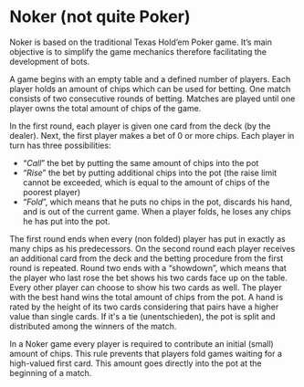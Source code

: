 # Noker (not quite Poker)

Noker is based on the traditional Texas Hold’em Poker game. It’s main objective is to simplify the game mechanics
therefore facilitating the development of bots.

A game begins with an empty table and a defined number of players. Each player holds an amount of chips which can be
used for betting. One match consists of two consecutive rounds of betting. Matches are played until one player owns the
total amount of chips of the game.

In the first round, each player is given one card from the deck (by the dealer). Next, the first player makes a bet of
0 or more chips. Each player in turn has three possibilities:

* “_Call_” the bet by putting the same amount of chips into the pot
* “_Rise_” the bet by putting additional chips into the pot (the raise limit cannot be exceeded, which is equal to the amount of chips of the poorest player)
* “_Fold_”, which means that he puts no chips in the pot, discards his hand, and is out of the current game. When a player folds, he loses any chips he has put into the pot.

The first round ends when every (non folded) player has put in exactly as many chips as his predecessors.
On the second round each player receives an additional card from the deck and the betting procedure from the first round
is repeated. Round two ends with a “showdown”, which means that the player who last rose the bet shows his two cards face up on the table.
Every other player can choose to show his two cards as well. The player with the best hand wins the total amount of chips from the pot.
A hand is rated by the height of its two cards considering that pairs have a higher value than single cards. If it's a tie (unentschieden),
the pot is split and distributed among the winners of the match.

In a Noker game every player is required to contribute an initial (small) amount of chips. This rule prevents that players
fold games waiting for a high-valued first card. This amount goes directly into the pot at the beginning of a match.
